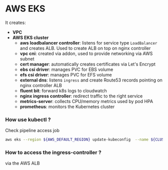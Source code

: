# AWS EKS

It creates:
* **VPC**
* **AWS EKS cluster**
  * **aws loadbalancer controller**: listens for service type `LoadBalancer` and creates ALB. Used to create ALB on top on nginx controller
  * **vpc cni**: created via addon, used to provide networking via AWS subnet
  * **cert manager**: automatically creates certificates via Let's Encrypt
  * **ebs csi driver**: manages PVC for EBS volume
  * **efs csi driver**: manages PVC for EFS volume
  * **external dns**: listens `ingress` and create Route53 records pointing on nginx controller ALB
  * **fluent bit**: forward k8s logs to cloudwatch
  * **nginx ingress controller**: redirect traffic to the right service
  * **metrics-server**: collects CPU/memory metrics used by pod HPA
  * **prometheus**: monitors the Kubernetes cluster

### How use kubectl ?

Check pipeline access job

```bash
aws eks --region ${AWS_DEFAULT_REGION} update-kubeconfig  --name ${CLUSTER_NAME}
```

### How to access the ingress-controller ?

via the AWS ALB
